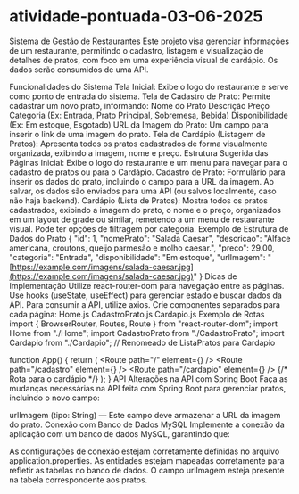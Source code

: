 # atividade-pontuada-03-06-2025

Sistema de Gestão de Restaurantes
Este projeto visa gerenciar informações de um restaurante, permitindo o cadastro, listagem e visualização de detalhes de pratos, com foco em uma experiência visual de cardápio. Os dados serão consumidos de uma API.

Funcionalidades do Sistema
Tela Inicial: Exibe o logo do restaurante e serve como ponto de entrada do sistema.
Tela de Cadastro de Prato: Permite cadastrar um novo prato, informando:
Nome do Prato
Descrição
Preço
Categoria (Ex: Entrada, Prato Principal, Sobremesa, Bebida)
Disponibilidade (Ex: Em estoque, Esgotado)
URL da Imagem do Prato: Um campo para inserir o link de uma imagem do prato.
Tela de Cardápio (Listagem de Pratos): Apresenta todos os pratos cadastrados de forma visualmente organizada, exibindo a imagem, nome e preço.
Estrutura Sugerida das Páginas
Inicial: Exibe o logo do restaurante e um menu para navegar para o cadastro de pratos ou para o Cardápio.
Cadastro de Prato: Formulário para inserir os dados do prato, incluindo o campo para a URL da imagem. Ao salvar, os dados são enviados para uma API (ou salvos localmente, caso não haja backend).
Cardápio (Lista de Pratos): Mostra todos os pratos cadastrados, exibindo a imagem do prato, o nome e o preço, organizados em um layout de grade ou similar, remetendo a um menu de restaurante visual. Pode ter opções de filtragem por categoria.
Exemplo de Estrutura de Dados do Prato
{
  "id": 1,
  "nomePrato": "Salada Caesar",
  "descricao": "Alface americana, croutons, queijo parmesão e molho caesar.",
  "preco": 29.00,
  "categoria": "Entrada",
  "disponibilidade": "Em estoque",
  "urlImagem": "[https://example.com/imagens/salada-caesar.jpg](https://example.com/imagens/salada-caesar.jpg)"
}
Dicas de Implementação
Utilize react-router-dom para navegação entre as páginas.
Use hooks (useState, useEffect) para gerenciar estado e buscar dados da API.
Para consumir a API, utilize axios.
Crie componentes separados para cada página:
Home.js
CadastroPrato.js
Cardapio.js
Exemplo de Rotas
import { BrowserRouter, Routes, Route } from "react-router-dom";
import Home from "./Home";
import CadastroPrato from "./CadastroPrato";
import Cardapio from "./Cardapio"; // Renomeado de ListaPratos para Cardapio

function App() {
  return (
    <BrowserRouter>
      <Routes>
        <Route path="/" element={<Home />} />
        <Route path="/cadastro" element={<CadastroPrato />} />
        <Route path="/cardapio" element={<Cardapio />} /> {/* Rota para o cardápio */}
      </Routes>
    </BrowserRouter>
  );
}
API
Alterações na API com Spring Boot
Faça as mudanças necessárias na API feita com Spring Boot para gerenciar pratos, incluindo o novo campo:

urlImagem (tipo: String) — Este campo deve armazenar a URL da imagem do prato.
Conexão com Banco de Dados MySQL
Implemente a conexão da aplicação com um banco de dados MySQL, garantindo que:

As configurações de conexão estejam corretamente definidas no arquivo application.properties.
As entidades estejam mapeadas corretamente para refletir as tabelas no banco de dados.
O campo urlImagem esteja presente na tabela correspondente aos pratos.
